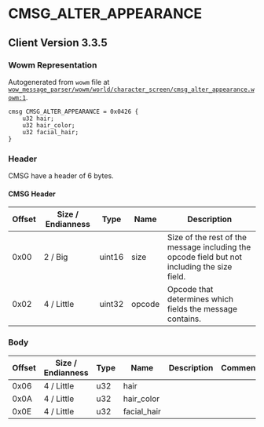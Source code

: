 # CMSG_ALTER_APPEARANCE

## Client Version 3.3.5

### Wowm Representation

Autogenerated from `wowm` file at [`wow_message_parser/wowm/world/character_screen/cmsg_alter_appearance.wowm:1`](https://github.com/gtker/wow_messages/tree/main/wow_message_parser/wowm/world/character_screen/cmsg_alter_appearance.wowm#L1).
```rust,ignore
cmsg CMSG_ALTER_APPEARANCE = 0x0426 {
    u32 hair;
    u32 hair_color;
    u32 facial_hair;
}
```
### Header

CMSG have a header of 6 bytes.

#### CMSG Header

| Offset | Size / Endianness | Type   | Name   | Description |
| ------ | ----------------- | ------ | ------ | ----------- |
| 0x00   | 2 / Big           | uint16 | size   | Size of the rest of the message including the opcode field but not including the size field.|
| 0x02   | 4 / Little        | uint32 | opcode | Opcode that determines which fields the message contains.|

### Body

| Offset | Size / Endianness | Type | Name | Description | Comment |
| ------ | ----------------- | ---- | ---- | ----------- | ------- |
| 0x06 | 4 / Little | u32 | hair |  |  |
| 0x0A | 4 / Little | u32 | hair_color |  |  |
| 0x0E | 4 / Little | u32 | facial_hair |  |  |


